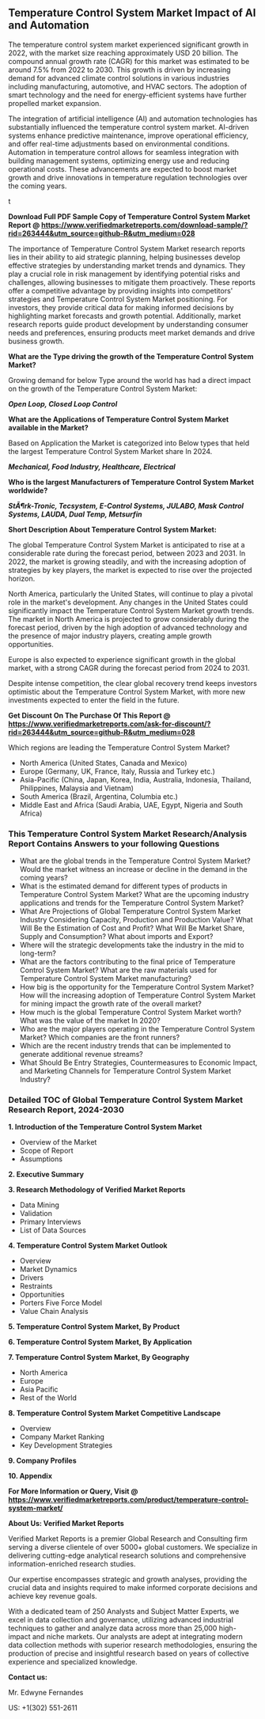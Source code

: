 <h2>Temperature Control System Market Impact of AI and Automation</h2><p>The temperature control system market experienced significant growth in 2022, with the market size reaching approximately USD 20 billion. The compound annual growth rate (CAGR) for this market was estimated to be around 7.5% from 2022 to 2030. This growth is driven by increasing demand for advanced climate control solutions in various industries including manufacturing, automotive, and HVAC sectors. The adoption of smart technology and the need for energy-efficient systems have further propelled market expansion.</p><p>The integration of artificial intelligence (AI) and automation technologies has substantially influenced the temperature control system market. AI-driven systems enhance predictive maintenance, improve operational efficiency, and offer real-time adjustments based on environmental conditions. Automation in temperature control allows for seamless integration with building management systems, optimizing energy use and reducing operational costs. These advancements are expected to boost market growth and drive innovations in temperature regulation technologies over the coming years.</p>t</p><p id="" class=""><strong>Download Full PDF Sample Copy of Temperature Control System Market Report @ <a href="https://www.verifiedmarketreports.com/download-sample/?rid=263444&utm_source=github-R&utm_medium=028" target="_blank">https://www.verifiedmarketreports.com/download-sample/?rid=263444&utm_source=github-R&utm_medium=028</a></strong></p><p>The importance of&nbsp;Temperature Control System Market research reports lies in their ability to aid strategic planning, helping businesses develop effective strategies by understanding market trends and dynamics. They play a crucial role in risk management by identifying potential risks and challenges, allowing businesses to mitigate them proactively. These reports offer a competitive advantage by providing insights into competitors' strategies and Temperature Control System Market positioning. For investors, they provide critical data for making informed decisions by highlighting market forecasts and growth potential. Additionally, market research reports guide product development by understanding consumer needs and preferences, ensuring products meet market demands and drive business growth.</p><p><strong>What are the&nbsp;Type driving the growth of the Temperature Control System Market?</strong></p><p id="" class="">Growing demand for below Type around the world has had a direct impact on the growth of the Temperature Control System Market:</p><em><strong>Open Loop, Closed Loop Control</strong></em></p><strong>What are the&nbsp;Applications&nbsp;of Temperature Control System Market available in the Market?</strong></p><p id="" class="">Based on Application the Market is categorized into Below types that held the largest Temperature Control System Market share In 2024.</p><em><strong>Mechanical, Food Industry, Healthcare, Electrical</strong></em></p><strong>Who is the largest Manufacturers of Temperature Control System Market worldwide?</strong></p><p><em><strong>StÃ¶rk-Tronic, Tecsystem, E-Control Systems, JULABO, Mask Control Systems, LAUDA, Dual Temp, Metsurfin</strong></em></p><p id="" class=""><strong>Short Description About Temperature Control System Market:</strong></p><p>The global Temperature Control System Market is anticipated to rise at a considerable rate during the forecast period, between 2023 and 2031. In 2022, the market is growing steadily, and with the increasing adoption of strategies by key players, the market is expected to rise over the projected horizon.</p><p>North America, particularly the United States, will continue to play a pivotal role in the market's development. Any changes in the United States could significantly impact the Temperature Control System Market growth trends. The market in North America is projected to grow considerably during the forecast period, driven by the high adoption of advanced technology and the presence of major industry players, creating ample growth opportunities.</p><p>Europe is also expected to experience significant growth in the global market, with a strong CAGR during the forecast period from 2024 to 2031.</p><p>Despite intense competition, the clear global recovery trend keeps investors optimistic about the Temperature Control System Market, with more new investments expected to enter the field in the future.</p><p id="" class=""><strong>Get Discount On The Purchase Of This Report @ <a href="https://www.verifiedmarketreports.com/ask-for-discount/?rid=263444&utm_source=github-R&utm_medium=028" target="_blank">https://www.verifiedmarketreports.com/ask-for-discount/?rid=263444&utm_source=github-R&utm_medium=028</a></strong></p>Which regions are leading the Temperature Control System Market?</p><ul><li>North America (United States, Canada and Mexico)</li><li>Europe (Germany, UK, France, Italy, Russia and Turkey etc.)</li><li>Asia-Pacific (China, Japan, Korea, India, Australia, Indonesia, Thailand, Philippines, Malaysia and Vietnam)</li><li>South America (Brazil, Argentina, Columbia etc.)</li><li>Middle East and Africa (Saudi Arabia, UAE, Egypt, Nigeria and South Africa)</li></ul><h3 id="" class="">This Temperature Control System Market Research/Analysis Report Contains Answers to your following Questions</h3><ul><li>What are the global trends in the Temperature Control System Market? Would the market witness an increase or decline in the demand in the coming years?</li><li>What is the estimated demand for different types of products in Temperature Control System Market? What are the upcoming industry applications and trends for the Temperature Control System Market?</li><li>What Are Projections of Global Temperature Control System Market Industry Considering Capacity, Production and Production Value? What Will Be the Estimation of Cost and Profit? What Will Be Market Share, Supply and Consumption? What about imports and Export?</li><li>Where will the strategic developments take the industry in the mid to long-term?</li><li>What are the factors contributing to the final price of Temperature Control System Market? What are the raw materials used for Temperature Control System Market manufacturing?</li><li>How big is the opportunity for the Temperature Control System Market? How will the increasing adoption of Temperature Control System Market for mining impact the growth rate of the overall market?</li><li>How much is the global Temperature Control System Market worth? What was the value of the market In 2020?</li><li>Who are the major players operating in the Temperature Control System Market? Which companies are the front runners?</li><li>Which are the recent industry trends that can be implemented to generate additional revenue streams?</li><li>What Should Be Entry Strategies, Countermeasures to Economic Impact, and Marketing Channels for Temperature Control System Market Industry?</li></ul><h3 id="" class="">Detailed TOC of Global Temperature Control System Market Research Report, 2024-2030</h3><p id="" class=""><strong>1. Introduction of the Temperature Control System Market</strong></p><ul><li>Overview of the Market</li><li>Scope of Report</li><li>Assumptions</li></ul><p id="" class=""><strong>2. Executive Summary</strong></p><p id="" class=""><strong>3. Research Methodology of Verified Market Reports</strong></p><ul><li>Data Mining</li><li>Validation</li><li>Primary Interviews</li><li>List of Data Sources</li></ul><p id="" class=""><strong>4. Temperature Control System Market Outlook</strong></p><ul><li>Overview</li><li>Market Dynamics</li><li>Drivers</li><li>Restraints</li><li>Opportunities</li><li>Porters Five Force Model</li><li>Value Chain Analysis</li></ul><p id="" class=""><strong>5. Temperature Control System Market, By Product</strong></p><p id="" class=""><strong>6. Temperature Control System Market, By Application</strong></p><p id="" class=""><strong>7. Temperature Control System Market, By Geography</strong></p><ul><li>North America</li><li>Europe</li><li>Asia Pacific</li><li>Rest of the World</li></ul><p id="" class=""><strong>8. Temperature Control System Market Competitive Landscape</strong></p><ul><li>Overview</li><li>Company Market Ranking</li><li>Key Development Strategies</li></ul><p id="" class=""><strong>9. Company Profiles</strong></p><p id="" class=""><strong>10. Appendix</strong></p><p id="" class=""><strong>For More Information or Query, Visit @ <a href="https://www.verifiedmarketreports.com/product/temperature-control-system-market/" target="_blank">https://www.verifiedmarketreports.com/product/temperature-control-system-market/</a></strong></p><p id="" class=""><strong>About Us: Verified Market Reports</strong></p><p id="" class="">Verified Market Reports is a premier Global Research and Consulting firm serving a diverse clientele of over 5000+ global customers. We specialize in delivering cutting-edge analytical research solutions and comprehensive information-enriched research studies.</p><p id="" class="">Our expertise encompasses strategic and growth analyses, providing the crucial data and insights required to make informed corporate decisions and achieve key revenue goals.</p><p id="" class="">With a dedicated team of 250 Analysts and Subject Matter Experts, we excel in data collection and governance, utilizing advanced industrial techniques to gather and analyze data across more than 25,000 high-impact and niche markets. Our analysts are adept at integrating modern data collection methods with superior research methodologies, ensuring the production of precise and insightful research based on years of collective experience and specialized knowledge.</p><p id="" class=""><strong>Contact us:</strong></p><p id="" class="">Mr. Edwyne Fernandes</p><p id="" class="">US: +1(302) 551-2611</p>